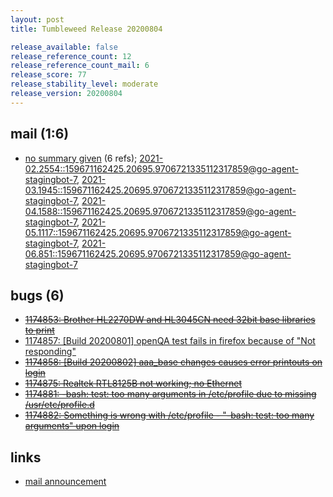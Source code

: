 ```yaml
---
layout: post
title: Tumbleweed Release 20200804

release_available: false
release_reference_count: 12
release_reference_count_mail: 6
release_score: 77
release_stability_level: moderate
release_version: 20200804
---
```


## mail (1:6)

- [no summary given](https://lists.opensuse.org/archives/list/factory@lists.opensuse.org/thread/AXL4OQRYZXP77QSMVE24UBPGNQFOO3JL) (6 refs); [2021-02.2554::<159671162425.20695.9706721335112317859@go-agent-stagingbot-7>](https://lists.opensuse.org/archives/list/factory@lists.opensuse.org/thread/AXL4OQRYZXP77QSMVE24UBPGNQFOO3JL), [2021-03.1945::<159671162425.20695.9706721335112317859@go-agent-stagingbot-7>](https://lists.opensuse.org/archives/list/factory@lists.opensuse.org/thread/AXL4OQRYZXP77QSMVE24UBPGNQFOO3JL), [2021-04.1588::<159671162425.20695.9706721335112317859@go-agent-stagingbot-7>](https://lists.opensuse.org/archives/list/factory@lists.opensuse.org/thread/AXL4OQRYZXP77QSMVE24UBPGNQFOO3JL), [2021-05.1117::<159671162425.20695.9706721335112317859@go-agent-stagingbot-7>](https://lists.opensuse.org/archives/list/factory@lists.opensuse.org/thread/AXL4OQRYZXP77QSMVE24UBPGNQFOO3JL), [2021-06.851::<159671162425.20695.9706721335112317859@go-agent-stagingbot-7>](https://lists.opensuse.org/archives/list/factory@lists.opensuse.org/thread/AXL4OQRYZXP77QSMVE24UBPGNQFOO3JL)

## bugs (6)

<!--more-->

- ~~[1174853: Brother HL2270DW and HL3045CN need 32bit base libraries to print](https://bugzilla.opensuse.org/show_bug.cgi?id=1174853)~~
- [1174857: \[Build 20200801\] openQA test fails in firefox because of "Not responding"](https://bugzilla.opensuse.org/show_bug.cgi?id=1174857)
- ~~[1174858: \[Build 20200802\] aaa_base changes causes error printouts on login](https://bugzilla.opensuse.org/show_bug.cgi?id=1174858)~~
- ~~[1174875: Realtek RTL8125B not working; no Ethernet](https://bugzilla.opensuse.org/show_bug.cgi?id=1174875)~~
- ~~[1174881: -bash: test: too many arguments in /etc/profile due to missing /usr/etc/profile.d](https://bugzilla.opensuse.org/show_bug.cgi?id=1174881)~~
- ~~[1174882: Something is wrong with /etc/profile - "-bash: test: too many arguments" upon login](https://bugzilla.opensuse.org/show_bug.cgi?id=1174882)~~



## links

- [mail announcement](https://lists.opensuse.org/archives/list/factory@lists.opensuse.org/thread/AXL4OQRYZXP77QSMVE24UBPGNQFOO3JL)
